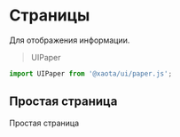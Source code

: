 # Страницы
Для отображения информации.

> UIPaper

```javascript
import UIPaper from '@xaota/ui/paper.js';
```
## Простая страница

<ui-hrml>
  <ui-paper>
    Простая страница
  </ui-paper>
</ui-hrml>
